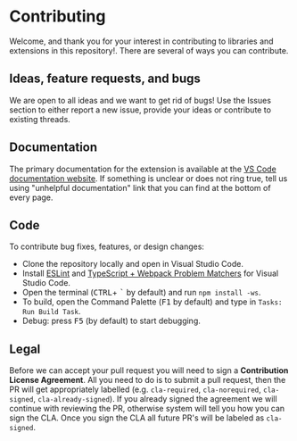 # Contributing

Welcome, and thank you for your interest in contributing to libraries and extensions in this repository!. There are several of ways you can contribute.

## Ideas, feature requests, and bugs
We are open to all ideas and we want to get rid of bugs! Use the Issues section to either report a new issue, provide your ideas or contribute to existing threads.

## Documentation
The primary documentation for the extension is available at the [VS Code documentation website](https://code.visualstudio.com/docs/containers/overview). If something is unclear or does not ring true, tell us using "unhelpful documentation" link that you can find at the bottom of every page.

## Code
To contribute bug fixes, features, or design changes:
  * Clone the repository locally and open in Visual Studio Code.
  * Install [ESLint](https://marketplace.visualstudio.com/items?itemName=dbaeumer.vscode-eslint) and [TypeScript + Webpack Problem Matchers](https://marketplace.visualstudio.com/items?itemName=amodio.tsl-problem-matcher) for Visual Studio Code.
  * Open the terminal (<kbd>CTRL</kbd>+ <kbd>\`</kbd> by default) and run `npm install -ws`.
  * To build, open the Command Palette (<kbd>F1</kbd> by default) and type in `Tasks: Run Build Task`.
  * Debug: press <kbd>F5</kbd> (by default) to start debugging.

## Legal

Before we can accept your pull request you will need to sign a **Contribution License Agreement**. All you need to do is to submit a pull request, then the PR will get appropriately labelled (e.g. `cla-required`, `cla-norequired`, `cla-signed`, `cla-already-signed`). If you already signed the agreement we will continue with reviewing the PR, otherwise system will tell you how you can sign the CLA. Once you sign the CLA all future PR's will be labeled as `cla-signed`.
